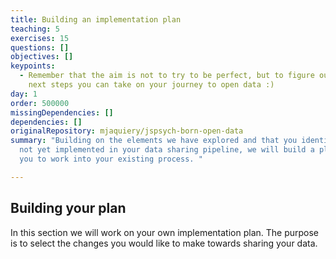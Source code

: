 ```yaml
---
title: Building an implementation plan
teaching: 5
exercises: 15
questions: []
objectives: []
keypoints:
  - Remember that the aim is not to try to be perfect, but to figure out the
    next steps you can take on your journey to open data :)
day: 1
order: 500000
missingDependencies: []
dependencies: []
originalRepository: mjaquiery/jspsych-born-open-data
summary: "Building on the elements we have explored and that you identified were
  not yet implemented in your data sharing pipeline, we will build a plan for
  you to work into your existing process. "

---
```

## Building your plan

In this section we will work on your own implementation plan. The purpose is to select the changes you would like to make towards sharing your data. 
